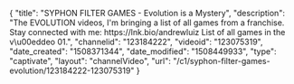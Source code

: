 {
    "title": "SYPHON FILTER GAMES - Evolution is a Mystery",
    "description": "The EVOLUTION videos, I'm bringing a list of all games from a franchise. Stay connected with me: https:\/\/lnk.bio\/andrewluiz List of all games in the v\u00eddeo 01.",
    "channelid": "123184222",
    "videoid": "123075319",
    "date_created": "1508371344",
    "date_modified": "1508449933",
    "type": "captivate",
    "layout": "channelVideo",
    "url": "\/c1\/syphon-filter-games-evolution\/123184222-123075319"
}